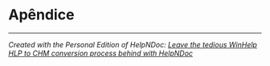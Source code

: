 # Apêndice


***
_Created with the Personal Edition of HelpNDoc: [Leave the tedious WinHelp HLP to CHM conversion process behind with HelpNDoc](<https://www.helpndoc.com/step-by-step-guides/how-to-convert-a-hlp-winhelp-help-file-to-a-chm-html-help-help-file/>)_
